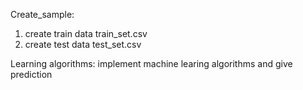 Create_sample:
1. create train data train_set.csv
2. create test data test_set.csv

Learning algorithms:
implement machine learing algorithms and give prediction